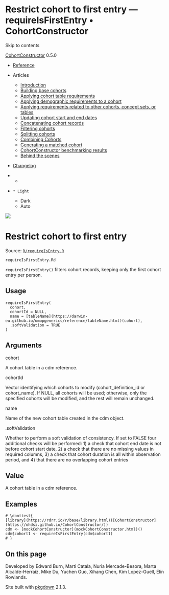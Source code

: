 # Restrict cohort to first entry — requireIsFirstEntry • CohortConstructor

Skip to contents

[CohortConstructor](../index.html) 0.5.0

  * [Reference](../reference/index.html)
  * Articles
    * [Introduction](../articles/a00_introduction.html)
    * [Building base cohorts](../articles/a01_building_base_cohorts.html)
    * [Applying cohort table requirements](../articles/a02_cohort_table_requirements.html)
    * [Applying demographic requirements to a cohort](../articles/a03_require_demographics.html)
    * [Applying requirements related to other cohorts, concept sets, or tables](../articles/a04_require_intersections.html)
    * [Updating cohort start and end dates](../articles/a05_update_cohort_start_end.html)
    * [Concatenating cohort records](../articles/a06_concatanate_cohorts.html)
    * [Filtering cohorts](../articles/a07_filter_cohorts.html)
    * [Splitting cohorts](../articles/a08_split_cohorts.html)
    * [Combining Cohorts](../articles/a09_combine_cohorts.html)
    * [Generating a matched cohort](../articles/a10_match_cohorts.html)
    * [CohortConstructor benchmarking results](../articles/a11_benchmark.html)
    * [Behind the scenes](../articles/a12_behind_the_scenes.html)
  * [Changelog](../news/index.html)


  *   * [](https://github.com/OHDSI/CohortConstructor/)
  *     * Light
    * Dark
    * Auto



![](../logo.png)

# Restrict cohort to first entry

Source: [`R/requireIsEntry.R`](https://github.com/OHDSI/CohortConstructor/blob/main/R/requireIsEntry.R)

`requireIsFirstEntry.Rd`

`requireIsFirstEntry()` filters cohort records, keeping only the first cohort entry per person.

## Usage
    
    
    requireIsFirstEntry(
      cohort,
      cohortId = NULL,
      name = [tableName](https://darwin-eu.github.io/omopgenerics/reference/tableName.html)(cohort),
      .softValidation = TRUE
    )

## Arguments

cohort
    

A cohort table in a cdm reference.

cohortId
    

Vector identifying which cohorts to modify (cohort_definition_id or cohort_name). If NULL, all cohorts will be used; otherwise, only the specified cohorts will be modified, and the rest will remain unchanged.

name
    

Name of the new cohort table created in the cdm object.

.softValidation
    

Whether to perform a soft validation of consistency. If set to FALSE four additional checks will be performed: 1) a check that cohort end date is not before cohort start date, 2) a check that there are no missing values in required columns, 3) a check that cohort duration is all within observation period, and 4) that there are no overlapping cohort entries

## Value

A cohort table in a cdm reference.

## Examples
    
    
    # \donttest{
    [library](https://rdrr.io/r/base/library.html)([CohortConstructor](https://ohdsi.github.io/CohortConstructor/))
    cdm <- [mockCohortConstructor](mockCohortConstructor.html)()
    cdm$cohort1 <- requireIsFirstEntry(cdm$cohort1)
    # }
    
    

## On this page

Developed by Edward Burn, Marti Catala, Nuria Mercade-Besora, Marta Alcalde-Herraiz, Mike Du, Yuchen Guo, Xihang Chen, Kim Lopez-Guell, Elin Rowlands.

Site built with [pkgdown](https://pkgdown.r-lib.org/) 2.1.3.
